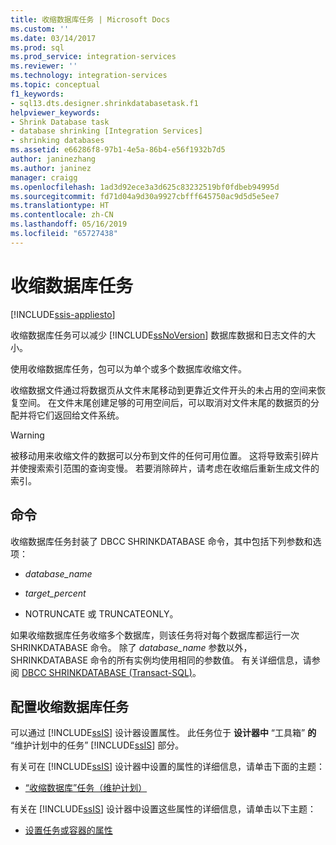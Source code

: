 ```yaml
---
title: 收缩数据库任务 | Microsoft Docs
ms.custom: ''
ms.date: 03/14/2017
ms.prod: sql
ms.prod_service: integration-services
ms.reviewer: ''
ms.technology: integration-services
ms.topic: conceptual
f1_keywords:
- sql13.dts.designer.shrinkdatabasetask.f1
helpviewer_keywords:
- Shrink Database task
- database shrinking [Integration Services]
- shrinking databases
ms.assetid: e66286f8-97b1-4e5a-86b4-e56f1932b7d5
author: janinezhang
ms.author: janinez
manager: craigg
ms.openlocfilehash: 1ad3d92ece3a3d625c83232519bf0fdbeb94995d
ms.sourcegitcommit: fd71d04a9d30a9927cbfff645750ac9d5d5e5ee7
ms.translationtype: HT
ms.contentlocale: zh-CN
ms.lasthandoff: 05/16/2019
ms.locfileid: "65727438"
---
```

# <a name="shrink-database-task"></a>收缩数据库任务

[!INCLUDE[ssis-appliesto](../../includes/ssis-appliesto-ssvrpluslinux-asdb-asdw-xxx.md)]


  收缩数据库任务可以减少 [!INCLUDE[ssNoVersion](../../includes/ssnoversion-md.md)] 数据库数据和日志文件的大小。  
  
 使用收缩数据库任务，包可以为单个或多个数据库收缩文件。  
  
 收缩数据文件通过将数据页从文件末尾移动到更靠近文件开头的未占用的空间来恢复空间。 在文件末尾创建足够的可用空间后，可以取消对文件末尾的数据页的分配并将它们返回给文件系统。  
  
> [!WARNING]  
>  被移动用来收缩文件的数据可以分布到文件的任何可用位置。 这将导致索引碎片并使搜索索引范围的查询变慢。 若要消除碎片，请考虑在收缩后重新生成文件的索引。  
  
## <a name="commands"></a>命令  
 收缩数据库任务封装了 DBCC SHRINKDATABASE 命令，其中包括下列参数和选项：  
  
-   *database_name*  
  
-   *target_percent*  
  
-   NOTRUNCATE 或 TRUNCATEONLY。  
  
 如果收缩数据库任务收缩多个数据库，则该任务将对每个数据库都运行一次 SHRINKDATABASE 命令。 除了 *database_name* 参数以外，SHRINKDATABASE 命令的所有实例均使用相同的参数值。 有关详细信息，请参阅 [DBCC SHRINKDATABASE (Transact-SQL)](../../t-sql/database-console-commands/dbcc-shrinkdatabase-transact-sql.md)。  
  
## <a name="configuration-of-the-shrink-database-task"></a>配置收缩数据库任务  
 可以通过 [!INCLUDE[ssIS](../../includes/ssis-md.md)] 设计器设置属性。 此任务位于 **设计器中** “工具箱” **的** “维护计划中的任务” [!INCLUDE[ssIS](../../includes/ssis-md.md)] 部分。  
  
 有关可在 [!INCLUDE[ssIS](../../includes/ssis-md.md)] 设计器中设置的属性的详细信息，请单击下面的主题：  
  
-   [“收缩数据库”任务（维护计划）](../../relational-databases/maintenance-plans/shrink-database-task-maintenance-plan.md)  
  
 有关在 [!INCLUDE[ssIS](../../includes/ssis-md.md)] 设计器中设置这些属性的详细信息，请单击以下主题：  
  
-   [设置任务或容器的属性](https://msdn.microsoft.com/library/52d47ca4-fb8c-493d-8b2b-48bb269f859b)  
  
  
